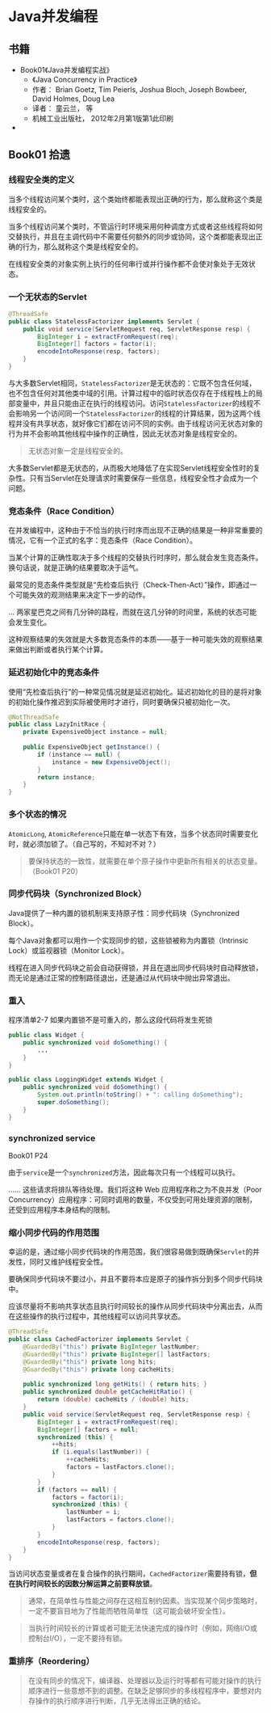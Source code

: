 # Java并发编程

## 书籍

- Book01《Java并发编程实战》
  - 《Java Concurrency in Practice》
  - 作者： Brian Goetz, Tim Peierls, Joshua Bloch, Joseph Bowbeer, David Holmes, Doug Lea
  - 译者： 童云兰， 等
  - 机械工业出版社， 2012年2月第1版第1此印刷
- 

## Book01 拾遗

### 线程安全类的定义

当多个线程访问某个类时，这个类始终都能表现出正确的行为，那么就称这个类是线程安全的。

当多个线程访问某个类时，不管运行时环境采用何种调度方式或者这些线程将如何交替执行，并且在主调代码中不需要任何额外的同步或协同，这个类都能表现出正确的行为，那么就称这个类是线程安全的。

在线程安全类的对象实例上执行的任何串行或并行操作都不会使对象处于无效状态。

### 一个无状态的Servlet

```java
@ThreadSafe
public class StatelessFactorizer implements Servlet {
    public void service(ServletRequest req, ServletResponse resp) {
        BigInteger i = extractFromRequest(req);
        BigInteger[] factors = factor(i);
        encodeIntoResponse(resp, factors);
    }
}
```

与大多数Servlet相同，`StatelessFactorizer`是无状态的：它既不包含任何域，也不包含任何对其他类中域的引用。计算过程中的临时状态仅存在于线程栈上的局部变量中，并且只能由正在执行的线程访问。访问`StatelessFactorizer`的线程不会影响另一个访问同一个`StatelessFactorizer`的线程的计算结果，因为这两个线程并没有共享状态，就好像它们都在访问不同的实例。由于线程访问无状态对象的行为并不会影响其他线程中操作的正确性，因此无状态对象是线程安全的。

> 无状态对象一定是线程安全的。

大多数Servlet都是无状态的，从而极大地降低了在实现Servlet线程安全性时的复杂性。只有当Servlet在处理请求时需要保存一些信息，线程安全性才会成为一个问题。

### 竞态条件（Race Condition）

在并发编程中，这种由于不恰当的执行时序而出现不正确的结果是一种非常重要的情况，它有一个正式的名字：竞态条件（Race Condition）。

当某个计算的正确性取决于多个线程的交替执行时序时，那么就会发生竞态条件。换句话说，就是正确的结果要取决于运气。

最常见的竞态条件类型就是“先检查后执行（Check-Then-Act）”操作，即通过一个可能失效的观测结果来决定下一步的动作。

... 两家星巴克之间有几分钟的路程，而就在这几分钟的时间里，系统的状态可能会发生变化。

这种观察结果的失效就是大多数竞态条件的本质——基于一种可能失效的观察结果来做出判断或者执行某个计算。

### 延迟初始化中的竞态条件

使用“先检查后执行”的一种常见情况就是延迟初始化。延迟初始化的目的是将对象的初始化操作推迟到实际被使用时才进行，同时要确保只被初始化一次。

```java
@NotThreadSafe
public class LazyInitRace {
    private ExpensiveObject instance = null;
    
    public ExpensiveObject getInstance() {
        if (instance == null) {
            instance = new ExpensiveObject();
        }
        return instance;
    }
}
```

### 多个状态的情况

`AtomicLong`, `AtomicReference`只能在单一状态下有效，当多个状态同时需要变化时，就必须加锁了。（自己写的，不知对不对？）

> 要保持状态的一致性，就需要在单个原子操作中更新所有相关的状态变量。（Book01 P20）

### 同步代码块（Synchronized Block）

Java提供了一种内置的锁机制来支持原子性：同步代码块（Synchronized Block）。

每个Java对象都可以用作一个实现同步的锁，这些锁被称为内置锁（Intrinsic Lock）或监视器锁（Monitor Lock）。

线程在进入同步代码块之前会自动获得锁，并且在退出同步代码块时自动释放锁，而无论是通过正常的控制路径退出，还是通过从代码块中抛出异常退出。

### 重入

程序清单2-7 如果内置锁不是可重入的，那么这段代码将发生死锁

```java
public class Widget {
    public synchronized void doSomething() {
        ...
    }
}

public class LoggingWidget extends Widget {
    public synchronized void doSomething() {
        System.out.println(toString() + ": calling doSomething");
        super.doSomething();
    }
}
```

### synchronized service

Book01 P24

由于`service`是一个`synchronized`方法，因此每次只有一个线程可以执行。

…… 这些请求将排队等待处理。我们将这种 Web 应用程序称之为不良并发（Poor Concurrency）应用程序：可同时调用的数量，不仅受到可用处理资源的限制，还受到应用程序本身结构的限制。

### 缩小同步代码的作用范围

幸运的是，通过缩小同步代码块的作用范围，我们很容易做到既确保`Servlet`的并发性，同时又维护线程安全性。

要确保同步代码块不要过小，并且不要将本应是原子的操作拆分到多个同步代码块中。

应该尽量将不影响共享状态且执行时间较长的操作从同步代码块中分离出去，从而在这些操作的执行过程中，其他线程可以访问共享状态。

```java
@ThreadSafe
public class CachedFactorizer implements Servlet {
    @GuardedBy("this") private BigInteger lastNumber;
    @GuardedBy("this") private BigInteger[] lastFactors;
    @GuardedBy("this") private long hits;
    @GuardedBy("this") private long cacheHits;
    
    public synchronized long getHits() { return hits; }
    public synchronized double getCacheHitRatio() {
        return (double) cacheHits / (double) hits;
    }
    public void service(ServletRequest req, ServletResponse resp) {
        BigInteger i = extractFromRequest(req);
        BigInteger[] factors = null;
        synchronized (this) {
            ++hits;
            if (i.equals(lastNumber)) {
                ++cacheHits;
                factors = lastFactors.clone();
            }
        }
        if (factors == null) {
            factors = factor(i);
            synchronized (this) {
                lastNumber = i;
                lastFactors = factors.clone();
            }
        }
        encodeIntoResponse(resp, factors);
    }
}
```

当访问状态变量或者在复合操作的执行期间，`CachedFactorizer`需要持有锁，**但在执行时间较长的因数分解运算之前要释放锁**。

> 通常，在简单性与性能之间存在这相互制约因素。当实现某个同步策略时，一定不要盲目地为了性能而牺牲简单性（这可能会破坏安全性）。

> 当执行时间较长的计算或者可能无法快速完成的操作时（例如，网络I/O或控制台I/O），一定不要持有锁。

### 重排序（Reordering）

> 在没有同步的情况下，编译器、处理器以及运行时等都有可能对操作的执行顺序进行一些意想不到的调整。在缺乏足够同步的多线程程序中，要想对内存操作的执行顺序进行判断，几乎无法得出正确的结论。

